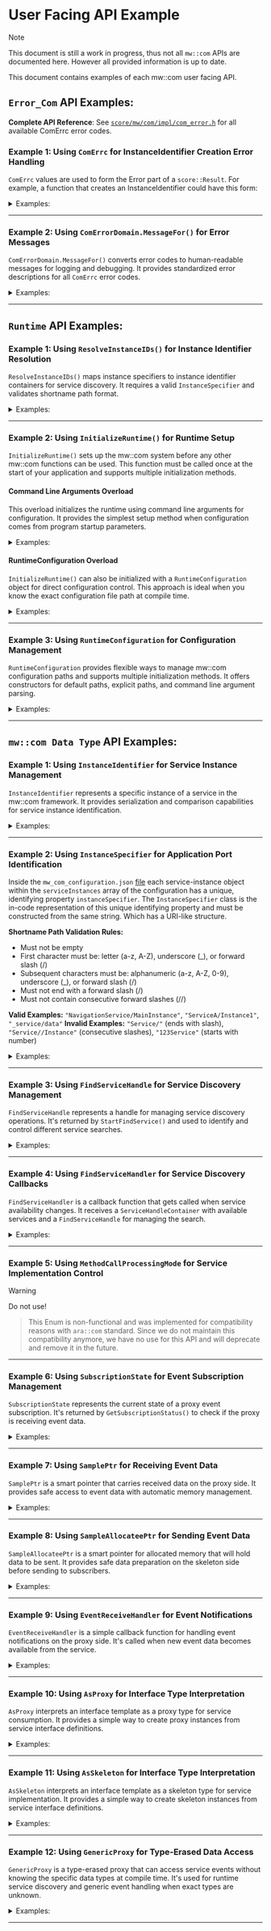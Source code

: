 # User Facing API Example

> [!NOTE]
> This document is still a work in progress, thus not all `mw::com` APIs are documented here.
> However all provided information is up to date.

This document contains examples of each mw::com user facing API.

## `Error_Com` API Examples:

**Complete API Reference**: See [`score/mw/com/impl/com_error.h`](../impl/com_error.h) for all available ComErrc error codes.

### Example 1: Using `ComErrc` for InstanceIdentifier Creation Error Handling

`ComErrc` values are used to form the Error part of a `score::Result`.
For example, a function that creates an InstanceIdentifier could have this form:

<details>
<summary> Examples:</summary>

```cpp
score::Result<InstanceIdentifier> create(std::string_view serialized_format) {
    // other error handling
    if (does_not_contain_valid_InstanceIdentifier(serialized_format)) { // <- some helper function that performs a check
        // other error logging
        return MakeUnexpected(ComErrc::kInvalidInstanceIdentifierString);
    }
    // happy path of the code
    // return well formed InstanceIdentifier
}
```

**Key Points**:
- `ComErrc` values form the Error part of `score::Result<T>`
- `ComErrc::kInvalidInstanceIdentifierString`: Used for validation failures
- `MakeUnexpected(ComErrc)`: Converts error codes to Result error state
- Enables structured error handling without exceptions
</details>

---

### Example 2: Using `ComErrorDomain.MessageFor()` for Error Messages

`ComErrorDomain.MessageFor()` converts error codes to human-readable messages for logging and debugging.
It provides standardized error descriptions for all `ComErrc` error codes.

<details>
<summary> Examples:</summary>

``` cpp
auto error_message = ComErrorDomain.MessageFor(static_cast<score::result::ErrorCode>(score::mw::com::ComErrc::kServiceNotAvailable));
// error_message will contain: "Service is not available."
```
**Key Points**:
- `MessageFor()` converts error codes to human-readable messages
- Error codes must be cast to `score::result::ErrorCode` type
- Each error code has a predefined, standardized message
- Useful for logging and debugging
</details>

---

## `Runtime` API Examples:

### Example 1: Using `ResolveInstanceIDs()` for Instance Identifier Resolution

`ResolveInstanceIDs()` maps instance specifiers to instance identifier containers for service discovery.
It requires a valid `InstanceSpecifier` and validates shortname path format.

<details>
<summary> Examples:</summary>

```cpp
#include "score/mw/com/runtime.h"
#include "score/mw/com/impl/instance_specifier.h"

// Create a valid InstanceSpecifier from shortname path
auto instance_spec_result = score::mw::com::impl::InstanceSpecifier::Create("first/second/final");

if (instance_spec_result.has_value()) {
    auto instance_specifier = instance_spec_result.value();

    // Resolve instance IDs from the InstanceSpecifier
    auto result = score::mw::com::runtime::ResolveInstanceIDs(instance_specifier);

    if (result.has_value()) {
        auto instance_container = result.value();
        // Use the resolved instance identifiers
    } else {
        // Handle error - instance could not be resolved
        auto error = result.error();
    }
} else {
    // Handle error - invalid shortname path
    auto error = instance_spec_result.error();
}
```

**Key Points**:
- Requires `InstanceSpecifier` data type, not string literals
- `InstanceSpecifier::Create()` validates shortname path format (e.g., "first/second/final")
- `IsShortNameValid()` checks: alphanumeric/underscore/slash chars, no consecutive slashes, no trailing slash
- Returns `Result<InstanceIdentifierContainer>` - check with `has_value()`
- Requires runtime initialization before use
- Essential for service discovery scenarios
</details>

---

### Example 2: Using `InitializeRuntime()` for Runtime Setup

`InitializeRuntime()` sets up the mw::com system before any other mw::com functions can be used.
This function must be called once at the start of your application and supports multiple initialization methods.

#### Command Line Arguments Overload

This overload initializes the runtime using command line arguments for configuration.
It provides the simplest setup method when configuration comes from program startup parameters.

<details>
<summary> Examples:</summary>


```cpp
#include "score/mw/com/runtime.h"

int main(int argc, char* argv[]) {
    // Initialize mw::com runtime with command line arguments
    score::mw::com::runtime::InitializeRuntime(argc, argv);

    // Now you can use other mw::com functions
    // Runtime is initialized and ready to use

    return 0;
}
```

**Key Points**:
- Must be called once before using any mw::com functions
- Accepts `argc, argv` from main function for configuration
- Enables runtime initialization from command line arguments
- Simple one-line setup for basic usage
</details>

#### RuntimeConfiguration Overload

`InitializeRuntime()` can also be initialized with a `RuntimeConfiguration` object for direct configuration control.
This approach is ideal when you know the exact configuration file path at compile time.

<details>
<summary> Examples:</summary>

```cpp
#include "score/mw/com/runtime.h"
#include "score/mw/com/runtime_configuration.h"

int main() {
    // Create configuration with explicit path
    score::mw::com::runtime::RuntimeConfiguration config{"/path/to/mw_com_config.json"};

    // Initialize mw::com runtime with the configuration
    score::mw::com::runtime::InitializeRuntime(config);

    // Runtime is now ready to use
    return 0;
}
```

#### Key Points
- Creates `RuntimeConfiguration` with explicit config file path
- Direct initialization without command line arguments
- Ideal when configuration path is known at compile time
- Two-step process: create config object, then initialize runtime
</details>

---

### Example 3: Using `RuntimeConfiguration` for Configuration Management

`RuntimeConfiguration` provides flexible ways to manage mw::com configuration paths and supports multiple initialization methods.
It offers constructors for default paths, explicit paths, and command line argument parsing.

<details>
<summary> Examples:</summary>

```cpp
#include "score/mw/com/runtime_configuration.h"

// Default constructor - uses "./etc/mw_com_config.json"
score::mw::com::runtime::RuntimeConfiguration default_config;

// Explicit path constructor
score::mw::com::runtime::RuntimeConfiguration explicit_config{"/custom/path/config.json"};

// Command line arguments constructor
score::mw::com::runtime::RuntimeConfiguration cmd_config{argc, argv};

// Get the resolved configuration path
const auto& config_path = default_config.GetConfigurationPath();
```

#### Key Points
- Default constructor uses `"./etc/mw_com_config.json"` as fallback path
- Explicit path constructor allows direct configuration file specification
- Command line constructor accepts `argc, argv` for configuration parsing
- `GetConfigurationPath()` returns the resolved configuration file path

</details>

---

## `mw::com Data Type` API Examples:

### Example 1: Using `InstanceIdentifier` for Service Instance Management

`InstanceIdentifier` represents a specific instance of a service in the mw::com framework.
It provides serialization and comparison capabilities for service instance identification.

<details>
<summary> Examples:</summary>

```cpp
#include "score/mw/com/impl/instance_identifier.h"
#include <iostream>
#include <set>

// Example: Converting InstanceIdentifier to string
void ConvertToString(const score::mw::com::impl::InstanceIdentifier& identifier) {
	// Get string representation for serialization/logging
	std::string_view serialized_form = identifier.ToString();
	std::cout << "Serialized identifier: " << serialized_form << std::endl;
}

	// Example: Creating InstanceIdentifier from serialized string
void CreateInstanceFromString(const std::string& serialized_format) {

	// Create InstanceIdentifier from serialized format, this string will have previously been generated by another process through identifier.ToString();
	auto instance_result = score::mw::com::impl::InstanceIdentifier::Create(std::move(serialized_format));

	if (instance_result.has_value()) {
	    auto identifier = instance_result.value();
	    std::cout << "InstanceIdentifier created successfully" << std::endl;
	} else {
	    std::cerr << "Failed to create InstanceIdentifier" << std::endl;
	}
}

	// Example: Using InstanceIdentifier in containers
void UseInContainers() {
	// Ordered containers (deterministic iteration)
	std::set<score::mw::com::impl::InstanceIdentifier> sorted_instances;

	// Container operations work due to operator== and operator< implementations
}
```

**Key Points**:
- `Create()`: Factory method for creating InstanceIdentifier from serialized string
- `ToString()`: Returns string representation for serialization and logging
- Exception-safe: Uses `score::Result` instead of exceptions for error handling
- Immutable: Once created, InstanceIdentifier cannot be modified
- Essential for service discovery and instance management in BMW mw::com framework

</details>

---

### Example 2: Using `InstanceSpecifier` for Application Port Identification

Inside the `mw_com_configuration.json` [file](../impl/configuration/README.md#instanceSpecifier) each service-instance object within the `serviceInstances` array of the configuration has a unique, identifying property `instanceSpecifier`. The `InstanceSpecifier` class is the in-code representation of this unique identifying property and must be constructed from the same string. Which has a URI-like structure.

**Shortname Path Validation Rules:**
- Must not be empty
- First character must be: letter (a-z, A-Z), underscore (_), or forward slash (/)
- Subsequent characters must be: alphanumeric (a-z, A-Z, 0-9), underscore (_), or forward slash (/)
- Must not end with a forward slash (/)
- Must not contain consecutive forward slashes (//)

**Valid Examples:** `"NavigationService/MainInstance"`, `"ServiceA/Instance1"`, `"_service/data"`
**Invalid Examples:** `"Service/"` (ends with slash), `"Service//Instance"` (consecutive slashes), `"123Service"` (starts with number)

<details>
<summary> Examples:</summary>

```cpp
#include "score/mw/com/impl/instance_specifier.h"
#include <iostream>
#include <set>

// Example: Creating InstanceSpecifier from shortname path
void CreateSpecifierFromShortname() {
    std::string shortname_path = "NavigationService/MainInstance/DataProvider";

    // Create InstanceSpecifier from shortname path
    auto specifier_result = score::mw::com::impl::InstanceSpecifier::Create(std::move(shortname_path));

    if (specifier_result.has_value()) {
        auto specifier = specifier_result.value();
        std::cout << "InstanceSpecifier created successfully" << std::endl;
    } else {
        std::cerr << "Failed to create InstanceSpecifier: invalid shortname path" << std::endl;
    }
}

// Example: Converting InstanceSpecifier to string
void ConvertSpecifierToString(const score::mw::com::impl::InstanceSpecifier& specifier) {
    // Get string representation for logging/debugging
    std::string_view shortname_path = specifier.ToString();
    std::cout << "Shortname path: " << shortname_path << std::endl;
}

// Example: Using InstanceSpecifier in containers
void UseSpecifierInContainers() {
    // Ordered containers (deterministic iteration)
    std::set<score::mw::com::impl::InstanceSpecifier> sorted_specifiers;

    // Create and insert specifiers
    auto spec1 = score::mw::com::impl::InstanceSpecifier::Create("ServiceA/Instance1");
    auto spec2 = score::mw::com::impl::InstanceSpecifier::Create("ServiceB/Instance2");

    if (spec1.has_value() && spec2.has_value()) {
        sorted_specifiers.insert(spec1.value());
        sorted_specifiers.insert(spec2.value());
    }

    // Container operations work due to comparison operators
}
```

**Production Example Reference**: `score/analysis/tracing/test/LoadTester/lola_binding/proxy/lola_flat_deserializing_proxy.cpp:119`


**Key Points**:
- `Create()`: Static factory method for creating InstanceSpecifier from shortname path
- `ToString()`: Returns string_view representation for logging and debugging
- Exception-safe: Uses `score::Result` instead of exceptions for error handling
- Validation: Automatically validates shortname path format during creation
- Immutable: Once created, InstanceSpecifier cannot be modified
- Essential for application port identification and service discovery mapping

</details>

---

### Example 3: Using `FindServiceHandle` for Service Discovery Management

`FindServiceHandle` represents a handle for managing service discovery operations.
It's returned by `StartFindService()` and used to identify and control different service searches.

<details>
<summary> Examples:</summary>

```cpp
#include "score/mw/com/impl/find_service_handle.h"
#include <iostream>
#include <set>

// Example: Basic FindServiceHandle usage in service discovery
template<typename ProxyType, typename HandlerType>
void ManageServiceSearch(ProxyType& proxy, HandlerType& handler) {
    // FindServiceHandle is returned by StartFindService()
    score::mw::com::impl::FindServiceHandle search_handle = proxy.StartFindService(handler);

    // Store handle to manage the search later
    std::cout << "Service search started with handle: " << search_handle << std::endl;

    // Later, use handle to stop the search when done
    proxy.StopFindService(search_handle);
    std::cout << "Service search stopped" << std::endl;
}

// Example: Using FindServiceHandle in callback to stop search automatically
template<typename ProxyType>
void AutoStopServiceSearch(ProxyType& proxy) {
    // Create a handler that can stop the search from within the callback
    auto handler = [&proxy](auto available_services, score::mw::com::impl::FindServiceHandle search_handle) {
        std::cout << "Service availability changed!" << std::endl;
        std::cout << "Found " << available_services.size() << " services" << std::endl;

        // Stop the search automatically when first service is found
        if (!available_services.empty()) {
            std::cout << "First service found! Stopping search using handle from callback" << std::endl;
            proxy.StopFindService(search_handle);  // Use handle from callback parameter
        }
    };

    // Start the search - the callback can use the handle to stop itself
    score::mw::com::impl::FindServiceHandle search_handle = proxy.StartFindService(handler);
    std::cout << "Started auto-stopping service search" << std::endl;
}

// Example: Storing multiple handles in container
void TrackMultipleSearches() {
    std::set<score::mw::com::impl::FindServiceHandle> active_searches;

    // Add search handles to track ongoing operations
    // active_searches.insert(handle1);
    // active_searches.insert(handle2);

    std::cout << "Tracking " << active_searches.size() << " active searches" << std::endl;
}
```

**Production Example Reference**: `score/analysis/tracing/test/AccessTester/score/static_reflection_with_serialization/proxy_observer.h:40`

**Key Points**:
- Returned by `StartFindService()` to identify service discovery operations
- Used with `StopFindService()` to cancel searches
- Supports container storage for managing multiple searches
- Essential for service discovery lifecycle management

</details>

---

### Example 4: Using `FindServiceHandler` for Service Discovery Callbacks

`FindServiceHandler` is a callback function that gets called when service availability changes.
It receives a `ServiceHandleContainer` with available services and a `FindServiceHandle` for managing the search.

<details>
<summary> Examples:</summary>

```cpp
#include "score/mw/com/types.h"
#include <iostream>

// Example: Basic FindServiceHandler usage for service discovery
template<typename ServiceProxy>
void SetupServiceDiscovery(ServiceProxy& proxy) {
    // Create a handler that processes service availability changes
    score::mw::com::FindServiceHandler<ServiceProxy> handler =
        [](score::mw::com::ServiceHandleContainer<ServiceProxy> available_services,
           score::mw::com::FindServiceHandle search_handle) {

            std::cout << "Service availability changed!" << std::endl;
            std::cout << "Found " << available_services.size() << " services" << std::endl;

            // Process each available service
            for (const auto& service : available_services) {
                std::cout << "Processing available service instance" << std::endl;
                // Use the service handle for communication
            }

            // Optionally stop search when first service is found
            if (!available_services.empty()) {
                std::cout << "Service found! Using first available service" << std::endl;
            }
        };

    // Use the handler with StartFindService
    auto search_handle = proxy.StartFindService(handler);
    std::cout << "Started service discovery with handler" << std::endl;
}
```

**Key Points**:
- Template type alias for callback function with two parameters
- Used as parameter for `StartFindService()` method
- Receives `ServiceHandleContainer` with available service instances
- Receives `FindServiceHandle` to control the search operation
- Called automatically when service availability changes
- Essential for reactive service discovery

</details>

---

### Example 5: Using `MethodCallProcessingMode` for Service Implementation Control

> [!WARNING]
> Do not use!

>This Enum is non-functional and was implemented for compatibility reasons with `ara::com` standard. Since we do not maintain this compatibility anymore, we have no use for this API and will deprecate and remove it in the future.
---

### Example 6: Using `SubscriptionState` for Event Subscription Management

`SubscriptionState` represents the current state of a proxy event subscription.
It's returned by `GetSubscriptionStatus()` to check if the proxy is receiving event data.

<details>
<summary> Examples:</summary>

```cpp
#include "score/mw/com/types.h"
#include <iostream>

// Example: Basic subscription state checking for proxy events
template<typename ProxyEvent>
void CheckEventSubscriptionStatus(ProxyEvent& event) {
    // Get current subscription state
    score::mw::com::SubscriptionState state = event.GetSubscriptionStatus();

    // Handle different subscription states
    switch (state) {
        case score::mw::com::SubscriptionState::kSubscribed:
            std::cout << "Event is subscribed - receiving data" << std::endl;
            break;

        case score::mw::com::SubscriptionState::kNotSubscribed:
            std::cout << "Event is not subscribed - no data received" << std::endl;
            event.Subscribe();  // Start subscription
            break;

        case score::mw::com::SubscriptionState::kSubscriptionPending:
            std::cout << "Subscription is pending - waiting for confirmation" << std::endl;
            break;
    }
}
```
**Production Example Reference**: `ecu/ipnext/domains/ref_applications/80_lola/client/src/ref_app_lola_client.cpp:202`

**Key Points**:
- Three states: `kSubscribed` (receiving data), `kNotSubscribed` (no data), `kSubscriptionPending` (waiting)
- Retrieved using `GetSubscriptionStatus()` method on proxy events
- Used to check subscription status before expecting event data
- Essential for managing event data flow on proxy side

</details>

---

### Example 7: Using `SamplePtr` for Receiving Event Data

`SamplePtr` is a smart pointer that carries received data on the proxy side.
It provides safe access to event data with automatic memory management.

<details>
<summary> Examples:</summary>

```cpp
#include "score/mw/com/types.h"
#include <iostream>

// Example: Basic SamplePtr usage for receiving event data
template<typename DataType>
void ProcessReceivedData(score::mw::com::SamplePtr<DataType> sample) {
    // Check if sample contains valid data
    if (sample) {
        std::cout << "Valid data received" << std::endl;

        // Access the data using get() method
        const DataType* data_ptr = sample.get();

        // Or access directly using pointer operators
        const DataType& data_ref = *sample;

        std::cout << "Data processed successfully" << std::endl;
    } else {
        std::cout << "No data available" << std::endl;
    }
}
```

**Key Points**:
- Smart pointer for received event data on proxy side
- Check validity using `if (sample)` before accessing data
- Access data using `get()` method or pointer operators (`*`, `->`)
- Automatically manages memory for received data

</details>

---

### Example 8: Using `SampleAllocateePtr` for Sending Event Data

`SampleAllocateePtr` is a smart pointer for allocated memory that will hold data to be sent.
It provides safe data preparation on the skeleton side before sending to subscribers.

<details>
<summary> Examples:</summary>

```cpp
#include "score/mw/com/types.h"
#include <iostream>

// Example: Basic SampleAllocateePtr usage for preparing data to send
template<typename DataType>
void PrepareDataForSending(score::mw::com::SampleAllocateePtr<DataType> sample) {
    // Check if allocation was successful
    if (sample) {
        std::cout << "Memory allocated successfully" << std::endl;

        // Access the allocated memory using get() method
        DataType* data_ptr = sample.Get();

        // Or access directly using pointer operators
        DataType& data_ref = *sample;

        // Fill the data (example)
        // data_ref.field1 = value1;

        std::cout << "Data prepared and ready to send" << std::endl;
    } else {
        std::cout << "Memory allocation failed" << std::endl;
    }
}
```

**Key Points**:
- Smart pointer for allocated memory on skeleton side
- Check validity using `if (sample)` before accessing memory
- Access data using `Get()` method or pointer operators (`*`, `->`)
- Data automatically sent when pointer goes out of scope

</details>

---

### Example 9: Using `EventReceiveHandler` for Event Notifications

`EventReceiveHandler` is a simple callback function for handling event notifications on the proxy side.
It's called when new event data becomes available from the service.

<details>
<summary> Examples:</summary>

```cpp
#include "score/mw/com/types.h"
#include <iostream>

// Example: Basic EventReceiveHandler usage for event notifications
template<typename ProxyEvent>
void SetupEventNotifications(ProxyEvent& event) {
    // Create a simple event receive handler (no parameters)
    score::mw::com::EventReceiveHandler handler = []() {
        std::cout << "Event notification received!" << std::endl;
        std::cout << "New data is available" << std::endl;
    };

    // Set the handler for the proxy event
    event.SetReceiveHandler(handler);
    std::cout << "Event handler configured successfully" << std::endl;
}
```

**Key Points**:
- Simple callback function with no parameters
- Called automatically when new event data becomes available
- Used with proxy event `SetReceiveHandler()` method
- Enables reactive event processing on proxy side

</details>

---

### Example 10: Using `AsProxy` for Interface Type Interpretation

`AsProxy` interprets an interface template as a proxy type for service consumption.
It provides a simple way to create proxy instances from service interface definitions.

<details>
<summary> Examples:</summary>

```cpp
#include "score/mw/com/types.h"
#include <iostream>

// Example: Basic AsProxy usage for creating proxy from interface
template<template<class> class ServiceInterface>
void CreateProxyFromInterface(HandleType service_handle) {
    // Interpret interface as proxy type
    using ProxyType = score::mw::com::AsProxy<ServiceInterface>;

    // Create proxy instance using the static Create method
    auto proxy_result = ProxyType::Create(service_handle);

    if (proxy_result.has_value()) {
        auto proxy = proxy_result.value();
        std::cout << "Proxy created successfully from interface" << std::endl;

        // Use the proxy for service communication
        std::cout << "Proxy ready for service consumption" << std::endl;
    } else {
        std::cout << "Failed to create proxy from interface" << std::endl;
    }
}
```
**Production Example Reference**: `ecu/ipnext/domains/ref_applications/80_lola/interface/buffer_lola.h`

**Key Points**:
- Template type alias for creating proxy types from interfaces
- Use `Create()` static method with service handle to create proxy instance
- Returns `score::Result` - check with `has_value()` before using
- Enables type-safe proxy creation for service consumption

</details>

---

### Example 11: Using `AsSkeleton` for Interface Type Interpretation

`AsSkeleton` interprets an interface template as a skeleton type for service implementation.
It provides a simple way to create skeleton instances from service interface definitions.

<details>
<summary> Examples:</summary>

```cpp
#include "score/mw/com/types.h"
#include <iostream>

// Example: Basic AsSkeleton usage for creating skeleton from interface
template<template<class> class ServiceInterface>
void CreateSkeletonFromInterface(const score::mw::com::InstanceSpecifier& specifier) {
    // Interpret interface as skeleton type
    using SkeletonType = score::mw::com::AsSkeleton<ServiceInterface>;

    // Create skeleton instance using the static Create method
    auto skeleton_result = SkeletonType::Create(specifier);

    if (skeleton_result.has_value()) {
        auto skeleton = skeleton_result.value();
        std::cout << "Skeleton created successfully from interface" << std::endl;

        // Offer the service to make it available
        auto offer_result = skeleton.OfferService();
        if (offer_result.has_value()) {
            std::cout << "Service offered successfully" << std::endl;
        }
    } else {
        std::cout << "Failed to create skeleton from interface" << std::endl;
    }
}
```
**Production Example Reference**: `ecu/ipnext/domains/ref_applications/80_lola/interface/buffer_lola.h`

**Key Points**:
- Template type alias for creating skeleton types from interfaces
- Use `Create()` static method with instance specifier to create skeleton instance
- Returns `score::Result` - check with `has_value()` before using
- Call `OfferService()` to make the service available to clients

</details>

---

### Example 12: Using `GenericProxy` for Type-Erased Data Access

`GenericProxy` is a type-erased proxy that can access service events without knowing the specific data types at compile time.
It's used for runtime service discovery and generic event handling when exact types are unknown.

<details>
<summary> Examples:</summary>

```cpp
#include "score/mw/com/types.h"
#include "score/mw/com/impl/handle_type.h"
#include <iostream>

// Example: Basic GenericProxy usage for type-erased service access
void AccessServiceGeneric(score::mw::com::impl::HandleType service_handle) {
    // Create GenericProxy from service handle
    auto proxy_result = score::mw::com::GenericProxy::Create(service_handle);

    if (proxy_result.has_value()) {
        auto generic_proxy = proxy_result.value();
        std::cout << "GenericProxy created successfully" << std::endl;

        // Access the event map for type-erased event handling
        auto& events = generic_proxy.GetEvents();
        std::cout << "Event map accessed - can process events without type info" << std::endl;

        std::cout << "GenericProxy ready for runtime service introspection" << std::endl;
    } else {
        std::cout << "Failed to create GenericProxy" << std::endl;
    }
}
```
**Production Example Reference**: `score/analysis/tracing/test/TestApps/AccessTester/score/static_reflection_with_serialization/sample_sender_receiver.cpp:277`

**Key Points**:
- `Create()`: Static factory method for creating GenericProxy from HandleType
- `GetEvents()`: Returns event map for accessing service events without type information
- Type-erased access to service events at runtime
- Useful for debugging, monitoring, and generic service introspection

</details>

---
